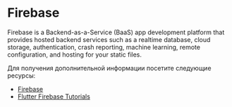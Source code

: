 # Firebase

Firebase is a Backend-as-a-Service (BaaS) app development platform that provides hosted backend services such as a realtime database, cloud storage, authentication, crash reporting, machine learning, remote configuration, and hosting for your static files.

Для получения дополнительной информации посетите следующие ресурсы:

- [Firebase](https://docs.flutter.dev/development/data-and-backend/firebase)
- [Flutter Firebase Tutorials](https://www.youtube.com/watch?v=agxDK0qmH88&list=PLFyjjoCMAPtxS6Cx1XSjCfxOxHQ4_e0sL)
